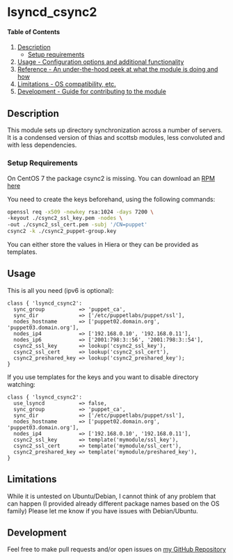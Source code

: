 # lsyncd_csync2

#### Table of Contents

1. [Description](#description)
    * [Setup requirements](#setup-requirements)
1. [Usage - Configuration options and additional functionality](#usage)
1. [Reference - An under-the-hood peek at what the module is doing and how](#reference)
1. [Limitations - OS compatibility, etc.](#limitations)
1. [Development - Guide for contributing to the module](#development)

## Description

This module sets up directory synchronization across a number of servers.
It is a condensed version of thias and scottsb modules, less convoluted
and with less dependencies.

### Setup Requirements

On CentOS 7 the package csync2 is missing.
You can download an [RPM here](http://repo.okay.com.mx/?dir=centos/7/x86_64/release)

You need to create the keys beforehand, using the following commands:

```sh
openssl req -x509 -newkey rsa:1024 -days 7200 \
-keyout ./csync2_ssl_key.pem -nodes \
-out ./csync2_ssl_cert.pem -subj '/CN=puppet'
csync2 -k ./csync2_puppet-group.key
```

You can either store the values in Hiera or they can be provided as templates.

## Usage

This is all you need (ipv6 is optional):

```puppet
class { 'lsyncd_csync2':
  sync_group           => 'puppet_ca',
  sync_dir             => ['/etc/puppetlabs/puppet/ssl'],
  nodes_hostname       => ['puppet02.domain.org', 'puppet03.domain.org'],
  nodes_ip4            => ['192.168.0.10', '192.168.0.11'],
  nodes_ip6            => ['2001:798:3::56', '2001:798:3::54'],
  csync2_ssl_key       => lookup('csync2_ssl_key'),
  csync2_ssl_cert      => lookup('csync2_ssl_cert'),
  csync2_preshared_key => lookup('csync2_preshared_key');
}
```

If you use templates for the keys and you want to disable directory watching:

```puppet
class { 'lsyncd_csync2':
  use_lsyncd           => false,
  sync_group           => 'puppet_ca',
  sync_dir             => ['/etc/puppetlabs/puppet/ssl'],
  nodes_hostname       => ['puppet02.domain.org', 'puppet03.domain.org'],
  nodes_ip4            => ['192.168.0.10', '192.168.0.11'],
  csync2_ssl_key       => template('mymodule/ssl_key'),
  csync2_ssl_cert      => template('mymodule/ssl_cert'),
  csync2_preshared_key => template('mymodule/preshared_key'),
}
```

## Limitations

While it is untested on Ubuntu/Debian, I cannot think of any problem that can happen (I provided already different package names based on the OS family)
Please let me know if you have issues with Debian/Ubuntu.

## Development

Feel free to make pull requests and/or open issues on [my GitHub Repository](https://github.com/maxadamo/lsyncd_csync2)
